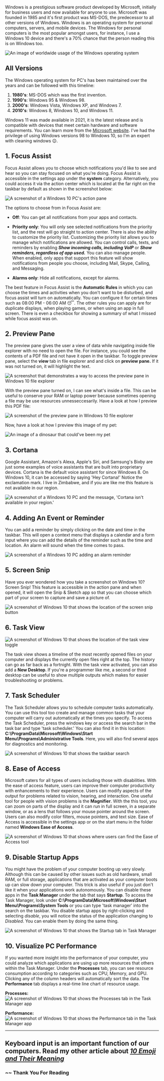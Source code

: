 Windows is a prestigious software product developed by Microsoft, initially for business users and now available for anyone to use. Microsoft was founded in 1985 and it's first product was MS-DOS, the predecessor to all other versions of Windows. Windows is an operating system for personal computers, servers, and mobile devices. The Windows for personal computers is the most popular amongst users, for instance, I use a Windows 10 device and there's a 70% chance that the person reading this is on Windows too.

![An image of worldwide usage of the Windows operating system](windows_user_statistics)

## All Versions

The Windows operating system for PC's has been maintained over the years and can be followed with this timeline:

1. **1980's**: MS-DOS which was the first invention.
2. **1990's**: Windows 95 & Windows 98.
3. **2000's**: Windows Vista, Windows XP, and Windows 7.
4. **2010's**: Windows 8, Windows 10, and Windows 11.

Windows 11 was made available in 2021, it is the latest release and is compatible with devices that meet certain hardware and software requirements. You can learn more from the [Microsoft website](url). I've had the privilege of using Windows versions 98 to Windows 10, so I'm an expert with cleaning windows 😉.

## 1. Focus Assist

Focus Assist allows you to choose which notifications you'd like to see and hear so you can stay focused on what you're doing. Focus Assist is accessible in the settings app under the **system** category. Alternatively, you could access it via the action center which is located at the far right on the taskbar by default as shown in the screenshot below:

![A screenshot of a Windows 10 PC's action pane](action_pane)

 The options to choose from in Focus Assist are:

- **Off**: You can get all notifications from your apps and contacts.

- **Priority only**: You will only see selected notifications from the priority list, and the rest will go straight to action center. There is also the ability to customize the priority list. Customizing the priority list allows you to manage which notifications are allowed. You can control calls, texts, and reminders by enabling ***Show incoming calls, including VoIP*** or ***Show reminders, regardless of app used.*** You can also manage people. When enabled, only apps that support this feature will show notifications from people you choose, including Mail, Skype, Calling, and Messaging.

- **Alarms only**: Hide all notifications, except for alarms.

The best feature in Focus Assist is the **Automatic Rules** in which you can choose the times and activities when you don't want to be disturbed, and focus assist will turn on automatically. You can configure it for certain times such as 08:00 PM - 06:00 AM 😴. The other rules you can apply are for duplicate displays, when playing games, or when using an app in full screen. There is even a checkbox for showing a summary of what I missed while focus assist was on.

## 2. Preview Pane

The preview pane gives the user a view of data while navigating inside file explorer with no need to open the file. For instance, you could see the contents of a PDF file and not have it open in the taskbar. To toggle preview pane, select the **view** tab in file explorer and and click on **preview pane.** If it was not turned on, it will highlight the text.

![A screenshot that demonstrates a way to access the preview pane in Windows 10 file explorer](preview_p)

With the preview pane turned on, I can see what's inside a file. This can be useful to conserve your RAM or laptop power because sometimes opening a file may be use resources unnesseccesarily. Have a look at how I preview this PDF file:

![A screenshot of the preview pane in Windows 10 file explorer](pdfview)

Now, have a look at how I preview this image of my pet:

![An image of a dinosaur that could've been my pet](dino_pet)

## 3. Cortana 

Google Assistant, Amazon's Alexa, Apple's Siri, and Samsung's Bixby are just some examples of voice assistants that are built into proprietary devices. Cortana is the default voice assistant for since Windows 8. On Windows 10, it can be accessed by saying 'Hey Cortana!' Notice the exclamation mark. I live in Zimbabwe, and if you are like me this feature is not available in our region.

![A screenshot of a Windows 10 PC and the message, 'Cortana isn't available in your region.'](cortana)

## 4. Adding An Event or Reminder

You can add a reminder by simply clicking on the date and time in the taskbar. This will open a context menu that displays a calendar and a form input where you can add the details of the reminder such as the time and location. An alarm will sound when the time comes to pass.

![A screenshot of a Windows 10 PC adding an alarm reminder](windows_alarm)

## 5. Screen Snip

Have you ever wondered how you take a screenshot on Windows 10? Screen Snip! This feature is accessible in the action pane and when opened, it will open the Snip & Sketch app so that you can choose which part of your screen to capture and save a picture of.

![A screenshot of Windows 10 that shows the location of the screen snip button](screen_snip)

## 6. Task View

![A screenshot of Windows 10 that shows the location of the task view toggle](task_view)

The task view shows a timeline of the most recently opened files on your computer and displays the currently open files right at the top. The history can go as far back as a fortnight. With the task view activated, you can also add a **New Desktop**. If you're a programmer like me, a second or third desktop can be useful to show multiple outputs which makes for easier troubleshooting or problems.

## 7. Task Scheduler

The Task Scheduler allows you to schedule computer tasks automatically. You can use this tool too create and manage common tasks that your computer will carry out automatically at the times you specify. To access the Task Scheduler, press the windows key or access the search bar in the task bar and type 'task scheduler.' You can also find it in this location: **C:\ProgramData\Microsoft\Windows\Start Menu\Programs\Administrative Tools**. Here, you will also find several apps for diagnostics and monitoring.

![A screenshot of Windows 10 that shows the taskbar search](taskSC)

## 8. Ease of Access

Microsoft caters for all types of users including those with disabilities. With the ease of access feature, users can improve their computer productivity with enhancements to their experience. Users can modify aspects of the output for problems related to vision, hearing, and interaction. One useful tool for people with vision problems is the **Magnifier**. With the this tool, you can zoom on parts of the display and it can run in full screen, in a separate window, or as a lens that follows your mouse pointer around the screen. Users can also modify color filters, mouse pointers, and text size. Ease of Access is accessible in the settings app or on the start menu in the folder named **Windows Ease of Access**.

![A screenshot of Windows 10 that shows where users can find the Ease of Access tool](easey)

## 9. Disable Startup Apps

You might have the problem of your computer booting up very slowly. Although this can be caused by other issues such as old hardware, small RAM, or full storage, applications that are activated as your computer boots up can slow down your computer. This trick is also useful if you just don't like it when your applications work autonomously. You can disable these apps in the **Task Manager** under the tab that says **Startup**. To access the Task Manager, look under **C:\ProgramData\Microsoft\Windows\Start Menu\Programs\System Tools** or you can type 'task manager' into the search on the taskbar. You disable startup apps by right-clicking and selecting *disable*, you will notice the status of the application changing to *Disabled*. You can enable them by doing the same thing.

![A screenshot of Windows 10 that shows the Startup tab in Task Manager](tskm-startup)

## 10. Visualize PC Performance

If you wanted more insight into the performance of your computer, you could analyze which applications are using up more resources that others within the Task Manager. Under the **Processes** tab, you can see resource consumption according to categories such as CPU, Memory, and GPU. Clicking any of the column headers will automatically sort the data. The **Performance** tab displays a real-time line chart of resource usage.

**Processes:**
![A screenshot of Windows 10 that shows the Processes tab in the Task Manager app](processes)

**Performance:**
![A screenshot of Windows 10 that shows the Performance tab in the Task Manager app](performance)

--- 
Keyboard input is an important function of our computers. Read my other article about [***10 Emoji and Their Meaning***]() 
---  

### ~~ Thank You For Reading